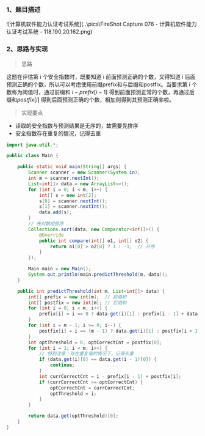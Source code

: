 

### 1、题目描述

![计算机软件能力认证考试系统](..\pics\FireShot Capture 076 - 计算机软件能力认证考试系统 - 118.190.20.162.png)

### 2、思路与实现

> 思路

这题在评估第 i 个安全指数时，既要知道 i 前面预测正确的个数，又得知道 i 后面预测正确的个数，所以可以考虑使用前缀prefix和与后缀和postfix。当要求第 i 个数称为阈值时，通过前缀和 $i-prefix[i - 1]$ 得到前面预测正常的个数，再通过后缀和$postfix[i]$ 得到后面预测正确的个数，相加则得到其预测正确率啦。

> 实现要点

- 读取的安全指数与预测结果是无序的，故需要先排序
- 安全指数存在重复的情况，记得去重

```java
import java.util.*;

public class Main {

    public static void main(String[] args) {
        Scanner scanner = new Scanner(System.in);
        int m = scanner.nextInt();
        List<int[]> data = new ArrayList<>();
        for (int i = 0; i < m; i++) {
            int[] s = new int[2];
            s[0] = scanner.nextInt();
            s[1] = scanner.nextInt();
            data.add(s);
        }
        // 先对数组排序
        Collections.sort(data, new Comparator<int[]>() {
            @Override
            public int compare(int[] o1, int[] o2) {
                return o1[0] > o2[0] ? 1 : -1;	// 升序
            }
        });

        Main main = new Main();
        System.out.println(main.predictThreshold(m, data));
    }

    public int predictThreshold(int m, List<int[]> data) {
        int[] prefix = new int[m];  // 前缀和
        int[] postfix = new int[m]; // 后缀和
        for (int i = 0; i < m; i++) {
            prefix[i] = i == 0 ? data.get(i)[1] : prefix[i - 1] + data.get(i)[1];
        }
        for (int i = m - 1; i >= 0; i--) {
            postfix[i] = i == (m - 1) ? data.get(i)[1] : postfix[i + 1] + data.get(i)[1];
        }
        int optThreshold = 0, optCorrectCnt = postfix[0];
        for (int i = 1; i < m; i++) {
            // 特别注意：存在重复值的情况下，记得去重
            if (data.get(i)[0] == data.get(i - 1)[0]) {
                continue;
            }
            int currCorrectCnt = i - prefix[i - 1] + postfix[i];
            if (currCorrectCnt >= optCorrectCnt) {
                optCorrectCnt = currCorrectCnt;
                optThreshold = i;
            }
        }

        return data.get(optThreshold)[0];
    }
}
```

